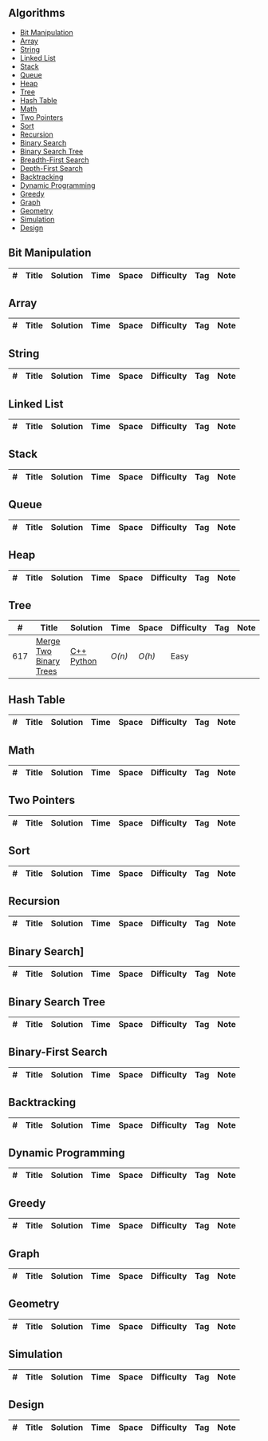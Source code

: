 ## Algorithms
* [Bit Manipulation](https://github.com/CodingBoO/LeetCode#bit-manipulation)
* [Array](https://github.com/CodingBoO/LeetCode#array)
* [String](https://github.com/CodingBoO/LeetCode#string)
* [Linked List](https://github.com/CodingBoO/LeetCode#linked-list)
* [Stack](https://github.com/CodingBoO/LeetCode#stack)
* [Queue](https://github.com/CodingBoO/LeetCode#queue)
* [Heap](https://github.com/CodingBoO/LeetCode#heap)
* [Tree](https://github.com/CodingBoO/LeetCode#tree)
* [Hash Table](https://github.com/CodingBoO/LeetCode#hash-table)
* [Math](https://github.com/CodingBoO/LeetCode#math)
* [Two Pointers](https://github.com/CodingBoO/LeetCode#two-pointers)
* [Sort](https://github.com/CodingBoO/LeetCode#sort)
* [Recursion](https://github.com/CodingBoO/LeetCode#recursion)
* [Binary Search](https://github.com/CodingBoO/LeetCode#binary-search)
* [Binary Search Tree](https://github.com/CodingBoO/LeetCode#binary-search-tree)
* [Breadth-First Search](https://github.com/CodingBoO/LeetCode#breadth-first-search)
* [Depth-First Search](https://github.com/CodingBoO/LeetCode#depth-first-search)
* [Backtracking](https://github.com/CodingBoO/LeetCode#backtracking)
* [Dynamic Programming](https://github.com/CodingBoO/LeetCode#dynamic-programming)
* [Greedy](https://github.com/CodingBoO/LeetCode#greedy)
* [Graph](https://github.com/CodingBoO/LeetCode#graph)
* [Geometry](https://github.com/CodingBoO/LeetCode#geometry)
* [Simulation](https://github.com/CodingBoO/LeetCode#simulation)
* [Design](https://github.com/CodingBoO/LeetCode#design)


## Bit Manipulation 
|  #  | Title           |  Solution       |  Time           | Space           | Difficulty    | Tag          | Note| 
|-----|---------------- | --------------- | --------------- | --------------- | ------------- |--------------|-----|

## Array
|  #  | Title           |  Solution       |  Time           | Space           | Difficulty    | Tag          | Note| 
|-----|---------------- | --------------- | --------------- | --------------- | ------------- |--------------|-----|

## String
|  #  | Title           |  Solution       |  Time           | Space           | Difficulty    | Tag          | Note| 
|-----|---------------- | --------------- | --------------- | --------------- | ------------- |--------------|-----|

## Linked List
|  #  | Title           |  Solution       |  Time           | Space           | Difficulty    | Tag          | Note| 
|-----|---------------- | --------------- | --------------- | --------------- | ------------- |--------------|-----|

## Stack
|  #  | Title           |  Solution       |  Time           | Space           | Difficulty    | Tag          | Note| 
|-----|---------------- | --------------- | --------------- | --------------- | ------------- |--------------|-----|

## Queue
|  #  | Title           |  Solution       |  Time           | Space           | Difficulty    | Tag          | Note| 
|-----|---------------- | --------------- | --------------- | --------------- | ------------- |--------------|-----|

## Heap
|  #  | Title           |  Solution       |  Time           | Space           | Difficulty    | Tag          | Note| 
|-----|---------------- | --------------- | --------------- | --------------- | ------------- |--------------|-----|

## Tree
|  #  | Title           |  Solution       |  Time           | Space           | Difficulty    | Tag          | Note| 
|-----|---------------- | --------------- | --------------- | --------------- | ------------- |--------------|-----|
617 |[Merge Two Binary Trees](https://leetcode.com/problems/merge-two-binary-trees/)| [C++](./617.merge-two-binary-trees.cpp) [Python](./Python/merge-two-binary-trees.py)| _O(n)_ | _O(h)_ | Easy | | |

## Hash Table
|  #  | Title           |  Solution       |  Time           | Space           | Difficulty    | Tag          | Note| 
|-----|---------------- | --------------- | --------------- | --------------- | ------------- |--------------|-----|

## Math
|  #  | Title           |  Solution       |  Time           | Space           | Difficulty    | Tag          | Note| 
|-----|---------------- | --------------- | --------------- | --------------- | ------------- |--------------|-----|

## Two Pointers
|  #  | Title           |  Solution       |  Time           | Space           | Difficulty    | Tag          | Note| 
|-----|---------------- | --------------- | --------------- | --------------- | ------------- |--------------|-----|

## Sort
|  #  | Title           |  Solution       |  Time           | Space           | Difficulty    | Tag          | Note| 
|-----|---------------- | --------------- | --------------- | --------------- | ------------- |--------------|-----|

## Recursion
|  #  | Title           |  Solution       |  Time           | Space           | Difficulty    | Tag          | Note| 
|-----|---------------- | --------------- | --------------- | --------------- | ------------- |--------------|-----|

## Binary Search]
|  #  | Title           |  Solution       |  Time           | Space           | Difficulty    | Tag          | Note| 
|-----|---------------- | --------------- | --------------- | --------------- | ------------- |--------------|-----|

## Binary Search Tree
|  #  | Title           |  Solution       |  Time           | Space           | Difficulty    | Tag          | Note| 
|-----|---------------- | --------------- | --------------- | --------------- | ------------- |--------------|-----|

## Binary-First Search
|  #  | Title           |  Solution       |  Time           | Space           | Difficulty    | Tag          | Note| 
|-----|---------------- | --------------- | --------------- | --------------- | ------------- |--------------|-----|

## Backtracking
|  #  | Title           |  Solution       |  Time           | Space           | Difficulty    | Tag          | Note| 
|-----|---------------- | --------------- | --------------- | --------------- | ------------- |--------------|-----|

## Dynamic Programming
|  #  | Title           |  Solution       |  Time           | Space           | Difficulty    | Tag          | Note| 
|-----|---------------- | --------------- | --------------- | --------------- | ------------- |--------------|-----|

## Greedy
|  #  | Title           |  Solution       |  Time           | Space           | Difficulty    | Tag          | Note| 
|-----|---------------- | --------------- | --------------- | --------------- | ------------- |--------------|-----|

## Graph
|  #  | Title           |  Solution       |  Time           | Space           | Difficulty    | Tag          | Note| 
|-----|---------------- | --------------- | --------------- | --------------- | ------------- |--------------|-----|

## Geometry
|  #  | Title           |  Solution       |  Time           | Space           | Difficulty    | Tag          | Note| 
|-----|---------------- | --------------- | --------------- | --------------- | ------------- |--------------|-----|

## Simulation
|  #  | Title           |  Solution       |  Time           | Space           | Difficulty    | Tag          | Note| 
|-----|---------------- | --------------- | --------------- | --------------- | ------------- |--------------|-----|

## Design
|  #  | Title           |  Solution       |  Time           | Space           | Difficulty    | Tag          | Note| 
|-----|---------------- | --------------- | --------------- | --------------- | ------------- |--------------|-----|